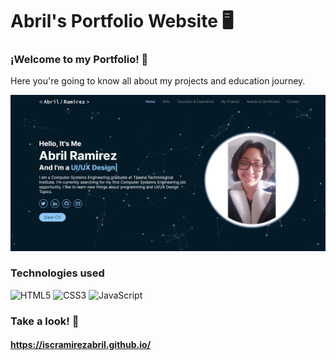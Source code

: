 # Abril's Portfolio Website 🖥️

### ¡Welcome to my Portfolio! 👋
Here you're going to know all about my projects and education journey.

<p align="center">
  <img src="https://github.com/iscRamirezAbril/iscRamirezAbril.github.io/blob/main/images/readme_home.jpg" width = "1250"/>
</p>

### Technologies used
![HTML5](https://img.shields.io/badge/html5-%23E34F26.svg?style=for-the-badge&logo=html5&logoColor=white) ![CSS3](https://img.shields.io/badge/css3-%231572B6.svg?style=for-the-badge&logo=css3&logoColor=white) ![JavaScript](https://img.shields.io/badge/javascript-%23323330.svg?style=for-the-badge&logo=javascript&logoColor=%23F7DF1E)

### Take a look! 👀
#### https://iscramirezabril.github.io/
